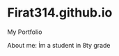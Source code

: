 # Firat314.github.io
My Portfolio
<!DOCTYPE html>
<html>
<head>About me: İm a student in 8ty grade</head>
